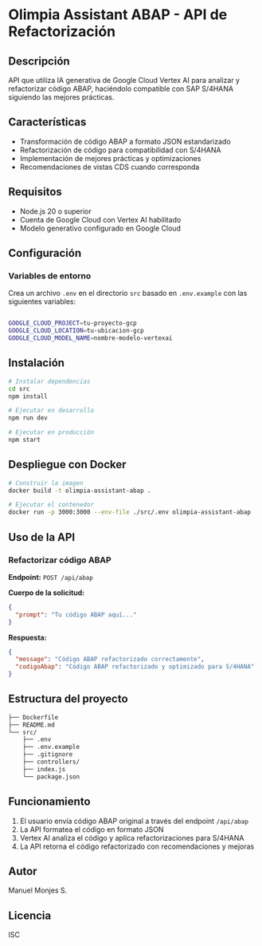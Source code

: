# Olimpia Assistant ABAP - API de Refactorización

## Descripción

API que utiliza IA generativa de Google Cloud Vertex AI para analizar y refactorizar código ABAP, haciéndolo compatible con SAP S/4HANA siguiendo las mejores prácticas.

## Características

- Transformación de código ABAP a formato JSON estandarizado
- Refactorización de código para compatibilidad con S/4HANA
- Implementación de mejores prácticas y optimizaciones
- Recomendaciones de vistas CDS cuando corresponda

## Requisitos

- Node.js 20 o superior
- Cuenta de Google Cloud con Vertex AI habilitado
- Modelo generativo configurado en Google Cloud

## Configuración

### Variables de entorno

Crea un archivo `.env` en el directorio `src` basado en `.env.example` con las siguientes variables:

```bash

GOOGLE_CLOUD_PROJECT=tu-proyecto-gcp
GOOGLE_CLOUD_LOCATION=tu-ubicacion-gcp
GOOGLE_CLOUD_MODEL_NAME=nombre-modelo-vertexai

```

## Instalación

```bash
# Instalar dependencias
cd src
npm install

# Ejecutar en desarrollo
npm run dev

# Ejecutar en producción
npm start
```

## Despliegue con Docker

```bash
# Construir la imagen
docker build -t olimpia-assistant-abap .

# Ejecutar el contenedor
docker run -p 3000:3000 --env-file ./src/.env olimpia-assistant-abap
```

## Uso de la API

### Refactorizar código ABAP

**Endpoint:** `POST /api/abap`

**Cuerpo de la solicitud:**

```json
{
  "prompt": "Tu código ABAP aquí..."
}
```

**Respuesta:**

```json
{
  "message": "Código ABAP refactorizado correctamente",
  "codigoAbap": "Código ABAP refactorizado y optimizado para S/4HANA"
}
```

## Estructura del proyecto

```bash
├── Dockerfile
├── README.md
└── src/
    ├── .env
    ├── .env.example
    ├── .gitignore
    ├── controllers/
    ├── index.js
    └── package.json
```

## Funcionamiento

1. El usuario envía código ABAP original a través del endpoint `/api/abap`
2. La API formatea el código en formato JSON
3. Vertex AI analiza el código y aplica refactorizaciones para S/4HANA
4. La API retorna el código refactorizado con recomendaciones y mejoras

## Autor

Manuel Monjes S.

## Licencia

ISC
